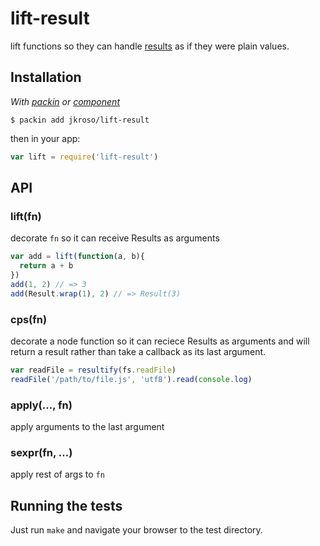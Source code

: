 
# lift-result

  lift functions so they can handle [results](//github.com/jkroso/result) as if they were plain values.

## Installation

_With [packin](//github.com/jkroso/packin) or [component](//github.com/component/component)_

	$ packin add jkroso/lift-result

then in your app:

```js
var lift = require('lift-result')
```

## API

### lift(fn)

  decorate `fn` so it can receive Results as arguments

```js
var add = lift(function(a, b){
  return a + b
})
add(1, 2) // => 3
add(Result.wrap(1), 2) // => Result(3)
```

### cps(fn)

  decorate a node function so it can reciece Results as arguments and will return a result rather than take a callback as its last argument.

```js
var readFile = resultify(fs.readFile)
readFile('/path/to/file.js', 'utf8').read(console.log)
```

### apply(..., fn)

  apply arguments to the last argument

### sexpr(fn, ...)

  apply rest of args to `fn`

## Running the tests

Just run `make` and navigate your browser to the test directory.
